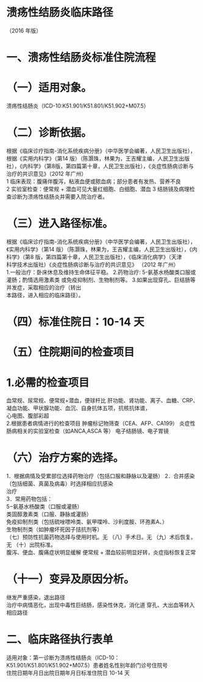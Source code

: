 # 溃疡性结肠炎临床路径  
（2016 年版）  
# 一、溃疡性结肠炎标准住院流程  
# （一）适用对象。  
溃疡性结肠炎（ICD-10:K51.901/K51.801/K51.902+M07.5）  
# （二）诊断依据。  
根据《临床诊疗指南-消化系统疾病分册》（中华医学会编著，人民卫生出版社），根据《实用内科学》（第14 版）（陈灏珠，林果为，王吉耀主编，人民卫生出版社），《内科学》（第8版，第四篇第十章，人民卫生出版社），《炎症性肠病诊断与治疗的共识意见》（2012 年广州）  
1 临床表现：腹痛伴腹泻，粘液血便或脓血病；部分患者有发热、营养不良  
2 实验室检查：便常规 $+$ 潜血可见大量红细胞、白细胞、潜血  3 结肠镜及病理检查诊断为溃疡性结肠炎并需要入院治疗者。  
# （三）进入路径标准。  
根据《临床诊疗指南-消化系统疾病分册》（中华医学会编著，人民卫生出版社），《实用内科学》（第14 版）（陈灏珠，林果为，王吉耀主编，人民卫生出版社），《内科学》（第8 版，第四篇第十章，人民卫生出版社），《临床消化病学》（天津  
科学技术出版社）《炎症性肠病诊断与治疗的共识意见》
（2012 年广州）  
1.一般治疗：卧床休息及维持生命体征平稳。 
2.药物治疗: 5-氨基水杨酸类口服或灌肠；酌情选用激素类 或免疫抑制剂、生物制剂等。 3.如果出现穿孔、巨结肠等并发症，采取相应的治疗（转出  
本路径，进入相应的临床路径）。  
# （四）标准住院日：10-14 天  
# （五）住院期间的检查项目  
# 1.必需的检查项目  
血常规、尿常规、便常规+潜血，便球杆比 肝功能、肾功能、离子、血糖、CRP、凝血功能、甲状腺功能、血沉、自身抗体五项，抗核抗体谱，  
心电图、腹部彩超  
2.根据患者病情进行的检查项目 肿瘤标记物筛查（CEA、AFP、CA199） 炎症性肠病相关的实验室检查（如ANCA,ASCA 等） 电子结肠镜、电子胃镜  
# （六）治疗方案的选择。  
1．根据病情及受累部位选择药物治疗（包括口服和静脉以及灌肠） 2．合并感染（包括细菌、真菌及病毒）时选择相应抗感染  
治疗  
3．常用药物包括：  
$5-$氨基水杨酸类（口服或灌肠）  
类固醇激素类（口服、静脉或灌肠）  
免疫抑制剂类（包括硫唑嘌呤类、氨甲喋呤、沙利度胺、环孢素A、）  
生物制剂类（如肿瘤坏死因子拮抗剂等）  
（七）预防性抗菌药物选择与使用时机。无 
（八）手术日。无 
（九）术后恢复。无 
（十）出院标准。  
腹泻、便血、腹痛症状明显缓解 便常规 $+$ 潜血较前明显好转，炎症指标恢复正常  
# （十一）变异及原因分析。  
继发严重感染，退出路径  
治疗中病情恶化，出现中毒性巨结肠，感染性休克，消化道 穿孔、大出血等转入相应路径  
# 二、临床路径执行表单  
适用对象：第一诊断为溃疡性结肠炎（ICD-10：K51.901/K51.801/K51.902+M07.5）患者姓名性别年龄门诊号住院号  
住院日期年月日出院日期年月日标准住院日 10-14   天  

